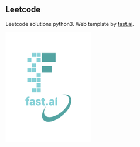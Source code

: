 ## Leetcode

Leetcode solutions python3. Web template by [fast.ai](https://www.fast.ai/2020/01/16/fast_template/). 

![Image of fast.ai logo](images/logo.png)
